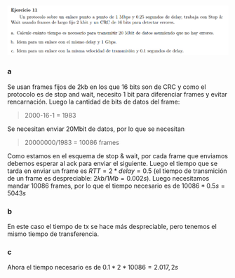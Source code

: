 ![](enunciado.png)

### a

Se usan frames fijos de 2kb en los que 16 bits son de CRC y como el protocolo es de stop and wait, necesito 1 bit para diferenciar frames y evitar rencarnación. Luego la cantidad de bits de datos del frame:

> 2000-16-1 = 1983

Se necesitan enviar 20Mbit de datos, por lo que se necesitan 

> 20000000/1983 = 10086 frames

Como estamos en el esquema de stop & wait, por cada frame que enviamos debemos esperar al ack para enviar el siguiente. Luego el tiempo que se tarda en enviar un frame es $RTT= 2 * delay = 0.5$ (el tiempo de transmición de un frame es despreciable: $2kb/1Mb = 0.002s$). Luego necesitamos mandar 10086 frames, por lo que el tiempo necesario es de $10086 * 0.5s = 5043s$

### b

En este caso el tiempo de tx se hace más despreciable, pero tenemos el mismo tiempo de transferencia.

### c

Ahora el tiempo necesario es de $0.1 * 2 * 10086 = 2.017,2s$